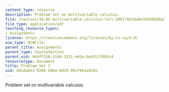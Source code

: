 ```yaml
---
content_type: resource
description: Problem set on multivariable calculus.
file: /courses/18-02-multivariable-calculus-fall-2007/8dc8a8e39266b88abd2009cf86a181be_ps3.pdf
file_type: application/pdf
learning_resource_types:
- Assignments
license: https://creativecommons.org/licenses/by-nc-sa/4.0/
ocw_type: OCWFile
parent_title: Assignments
parent_type: CourseSection
parent_uid: 944ff310-31b9-3511-e03a-be4fc3f603c4
resourcetype: Document
title: Problem Set 3
uid: 8dc8a8e3-9266-b88a-bd20-09cf86a181be
---
```

Problem set on multivariable calculus.